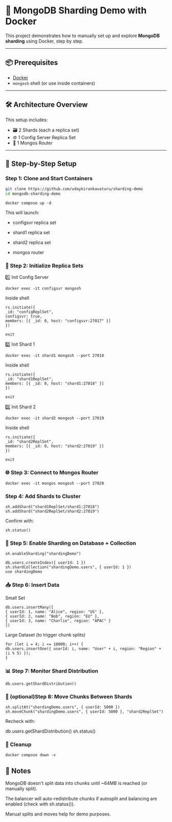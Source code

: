 # 🧩 MongoDB Sharding Demo with Docker

This project demonstrates how to manually set up and explore **MongoDB sharding** using Docker, step by step.

---

## 📦 Prerequisites

- [Docker](https://www.docker.com/products/docker-desktop)
- `mongosh` shell (or use inside containers)

---

## 🛠️ Architecture Overview

This setup includes:

- 🗃️ 2 Shards (each a replica set)
- ⚙️ 1 Config Server Replica Set
- 📡 1 Mongos Router

---

## 🚀 Step-by-Step Setup

### Step 1: Clone and Start Containers

```bash
git clone https://github.com/udaykirankavaturu/sharding-demo
cd mongodb-sharding-demo
```

```
docker compose up -d
```

This will launch:

- configsvr replica set

- shard1 replica set

- shard2 replica set

- mongos router

### 🔁 Step 2: Initialize Replica Sets

1️⃣ Init Config Server

```
docker exec -it configsvr mongosh
```

Inside shell

```
rs.initiate({
_id: "configReplSet",
configsvr: true,
members: [{ _id: 0, host: "configsvr:27017" }]
})
```

```
exit
```

2️⃣ Init Shard 1

```
docker exec -it shard1 mongosh --port 27018
```

Inside shell

```
rs.initiate({
_id: "shard1ReplSet",
members: [{ _id: 0, host: "shard1:27018" }]
})
```

```
exit
```

3️⃣ Init Shard 2

```
docker exec -it shard2 mongosh --port 27019
```

Inside shell

```
rs.initiate({
_id: "shard2ReplSet",
members: [{ _id: 0, host: "shard2:27019" }]
})
```

```
exit
```

### 🌐 Step 3: Connect to Mongos Router

```
docker exec -it mongos mongosh --port 27020
```

### Step 4: Add Shards to Cluster

```
sh.addShard("shard1ReplSet/shard1:27018")
sh.addShard("shard2ReplSet/shard2:27019")
```

Confirm with:

```
sh.status()
```

### 💾 Step 5: Enable Sharding on Database + Collection

```
sh.enableSharding("shardingDemo")
```

```
db.users.createIndex({ userId: 1 })
sh.shardCollection("shardingDemo.users", { userId: 1 })
use shardingDemo
```

### 📥 Step 6: Insert Data

Small Set

```
db.users.insertMany([
{ userId: 1, name: "Alice", region: "US" },
{ userId: 2, name: "Bob", region: "EU" },
{ userId: 3, name: "Charlie", region: "APAC" }
])
```

Large Dataset (to trigger chunk splits)

```
for (let i = 4; i <= 10000; i++) {
db.users.insertOne({ userId: i, name: "User" + i, region: "Region" + (i % 5) });
}
```

### 📊 Step 7: Monitor Shard Distribution

```
db.users.getShardDistribution()
```

### 🚚 (optional)Step 8: Move Chunks Between Shards

```
sh.splitAt("shardingDemo.users", { userId: 5000 })
sh.moveChunk("shardingDemo.users", { userId: 5000 }, "shard2ReplSet")
```

Recheck with:

db.users.getShardDistribution()
sh.status()

### 🧹 Cleanup

```
docker compose down -v
```

## 🧠 Notes

MongoDB doesn't split data into chunks until ~64MB is reached (or manually split).

The balancer will auto-redistribute chunks if autosplit and balancing are enabled (check with sh.status()).

Manual splits and moves help for demo purposes.
